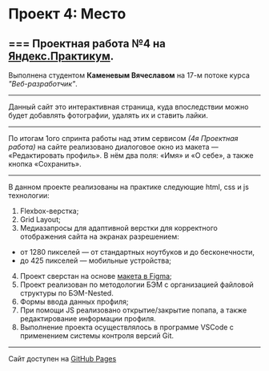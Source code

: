 # Проект 4: Место
===
Проектная работа №4 на [Яндекс.Практикум](https://praktikum.yandex.ru/).
---
Выполнена студентом **Каменевым Вячеславом** на 17-м потоке курса *"Веб-разработчик"*.

___

Данный сайт это интерактивная страница, куда впоследствии можно будет добавлять фотографии, удалять их и ставить лайки.

___

По итогам 1ого спринта работы над этим сервисом *(4я Проектная работа)* на сайте реализовано диалоговое окно из макета — «Редактировать профиль». В нём два поля: «Имя» и «О себе», а также кнопка «Сохранить».

___


В данном проекте реализованы на практике следующие html, css и js технологии:
1. Flexbox-верстка;
2. Grid Layout;
3. Медиазапросы для адаптивной верстки для корректного отображения сайта на экранах разрешением:
  * от 1280 пикселей — от стандартных ноутбуков и до бесконечности,
  * до 425 пикселей — мобильные устройства;
4. Проект сверстан на основе [макета в  Figma](https://www.figma.com/file/StZjf8HnoeLdiXS7dYrLAh/JavaScript.-Sprint-4);
5. Проект реализован по методологии БЭМ с организацией файловой структуры по БЭМ-Nested.
6. Формы ввода данных профиля;
7. При помощи JS реализовано открытие/закрытие попапа, а также редактирование информации профиля.
8. Выполнение проекта осуществлялось в программе VSCode с применением системы контроля версий Git.

___

Сайт доступен на [GitHub Pages](https://kamen-raven.github.io/mesto/)

